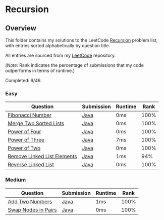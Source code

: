 # Recursion

## Overview
This folder contains my solutions to the LeetCode [Recursion](https://leetcode.com/problem-list/recursion/) problem list,
with entries sorted alphabetically by question title.

All entries are sourced from my [LeetCode](https://github.com/shumarb/leetcode) repository.

(*Note*: Rank indicates the percentage of submissions that my code outperforms in terms of runtime.)

Completed: 9/46.
### Easy
| Question                                                                                              | Submission                                                                                           | Runtime | Rank |
|-------------------------------------------------------------------------------------------------------|------------------------------------------------------------------------------------------------------|---------|------|
| [Fibonacci Number](https://leetcode.com/problems/fibonacci-number/description/)                       | [Java](https://github.com/shumarb/leetcode/blob/main/submissions/java/FibonacciNumber.java)          | 0ms     | 100% |
| [Merge Two Sorted Lists](https://leetcode.com/problems/merge-two-sorted-lists/description/)           | [Java](https://github.com/shumarb/leetcode/blob/main/submissions/java/MergeTwoSortedLists.java)      | 0ms     | 100% |
| [Power of Four](https://leetcode.com/problems/power-of-four/description/)                             | [Java](https://github.com/shumarb/leetcode/blob/main/submissions/java/PowerOfFour.java)              | 0ms     | 100% |
| [Power of Three](https://leetcode.com/problems/power-of-three/description/)                           | [Java](https://github.com/shumarb/leetcode/blob/main/submissions/java/PowerOfThree.java)             | 7ms     | 100% |
| [Power of Two](https://leetcode.com/problems/power-of-two/description/)                               | [Java](https://github.com/shumarb/leetcode/blob/main/submissions/java/PowerOfTwo.java)               | 0ms     | 100% |
| [Remove Linked List Elements](https://leetcode.com/problems/remove-linked-list-elements/description/) | [Java](https://github.com/shumarb/leetcode/blob/main/submissions/java/RemoveLinkedListElements.java) | 1ms     | 94%  |
| [Reverse Linked List](https://leetcode.com/problems/reverse-linked-list/description/)                 | [Java](https://github.com/shumarb/leetcode/blob/main/submissions/java/ReverseLinkedList.java)        | 0ms     | 100% |

### Medium
| Question                                                                               | Submission                                                                                   | Runtime | Rank |
|----------------------------------------------------------------------------------------|----------------------------------------------------------------------------------------------|---------|------|
| [Add Two Numbers](https://leetcode.com/problems/add-two-numbers/description/)          | [Java](https://github.com/shumarb/leetcode/blob/main/submissions/java/AddTwoNumbers.java)    | 1ms     | 100% |
| [Swap Nodes in Pairs](https://leetcode.com/problems/swap-nodes-in-pairs/descript-ion/) | [Java](https://github.com/shumarb/leetcode/blob/main/submissions/java/SwapNodesInPairs.java) | 0ms     | 100% |
